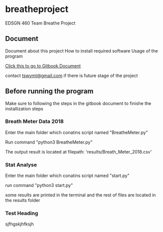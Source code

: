 # breatheproject

EDSGN 460 Team Breathe Project

## Document

Document about this project
How to install required software
Usage of the program

[Click this to go to Gitbook Document](https://mingtian-yang.gitbook.io/breathe-project/)

contact tswymt@gmail.com if there is future stage of the project

## Before running the program

Make sure to following the steps in the gitbook document to finishe the installization steps

### Breath Meter Data 2018

Enter the main folder which conatins script named "BreatheMeter.py"

Run command "python3 BreatheMeter.py"

The output result is located at filepath: 'results/Breath_Meter_2018.csv'

### Stat Analyse

Enter the main folder which conatins script named "start.py"

run command "python3 start.py"

some results are printed in the terminal and the rest of files are located in the results folder

### Test Heading

sjfhgskjhfksjh